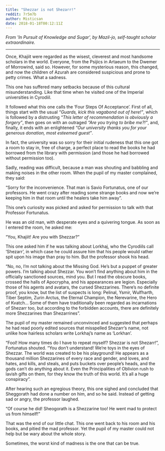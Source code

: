 ```yaml
---
title: "Shezzar is not Shezarr!"
reddit: 7r5m7b
author: Misticsan
date: 2018-01-18T00:12:11Z
---
```


*From 'In Pursuit of Knowledge and Sugar', by Mazil-jo, self-taught scholar extraordinaire.*

---

Once, Khajiit were regarded as the wisest, cleverest and most handsome scholars in the world. Everyone, from the Psijics in Artaeum to the Dwemer of Morrowind, said so. However, for some mysterious reason, this changed, and now the children of Azurah are considered suspicious and prone to petty crimes. What a sadness.

This one has suffered many setbacks because of this cultural misunderstanding. Like that time when he visited one of the Imperial universities in Cyrodiil. 

It followed what this one calls the ‘Four Steps Of Acceptance’. First of all, things start with the usual *“Guards, kick this vagabond out of here!”*, which is followed by a distrusting *“This letter of recommendation is obviously a forgery”*, then goes on with an outraged *“Are you trying to bribe me?!”*, and, finally, it ends with an enlightened *“Our university thanks you for your generous donation, most esteemed guest”*.

In fact, the university was so sorry for their initial rudeness that this one got a room to stay in, free of charge, a perfect place to read the books he had borrowed from the library with permission (and those he had borrowed without permission too).

Sadly, reading was difficult, because a man was shouting and babbling and making noises in the other room. When the pupil of my master complained, they said:

“Sorry for the inconvenience. That man is Savio Fortunatus, one of our professors. He went crazy after reading some strange books and now we’re keeping him in that room until the healers take him away”.

This one’s curiosity was picked and asked for permission to talk with that Professor Fortunatus.

He was an old man, with desperate eyes and a quivering tongue. As soon as I entered the room, he asked me:

“You, Khajiit! Are you with Shezzar?”

This one asked him if he was talking about Lorkhaj, who the Cyrodiils call ‘Shezarr’, in which case he could assure him that his people would rather spit upon his image than pray to him. But the professor shook his head.

“No, no, I’m not talking about the Missing God. He’s but a puppet of greater powers. I’m talking about Shezzar. You won’t find anything about him in the officially sanctioned sources, mind you. But I read the obscure books, crossed the halls of Apocrypha, and his appearances are legion. Especially those of his agents and avatars, the cursed Shezzarines. There’s no definite proof, you know, but the list of suspects is long: Pelinal, Ysmir, Wulfharth, Tiber Septim, Zurin Arctus, the Eternal Champion, the Nerevarine, the Hero of Kvatch… Some of them have traditionally been regarded as incarnations of Shezarr too, but according to the forbidden accounts, there are definitely more Shezzarines than Shezarrines”.

The pupil of my master remained unconvinced and suggested that perhaps he had read poorly edited sources that misspelled Shezarr’s name, not unlike how hairless scholars write Lorkhaj’s name as ‘Lorkhan’.

“Fool! How many times do I have to repeat myself? Shezzar is not Shezarr!”, Fortunatus shouted. “You don’t understand! We’re toys in the eyes of Shezzar. The world was created to be his playground! He appears as a thousand million Shezzarines of every race and gender, and loves, and hates, and kills, and steals, and puts buckets over people’s heads, and the gods can’t do anything about it. Even the Principalities of Oblivion rush to lavish gifts on them, for they know the truth of this world. It’s all a huge conspiracy”.

After hearing such an egregious theory, this one sighed and concluded that Sheggorath had done a number on him, and so he said. Instead of getting sad or angry, the professor laughed.

“Of course he did! Sheogorath is a Shezzarine too! He went mad to protect us from himself!”

That was the end of our little chat. This one went back to his room and his books, and pitied the mad professor. Yet the pupil of my master could not help but be wary about the whole story.

Sometimes, the worst kind of madness is the one that can be true.
